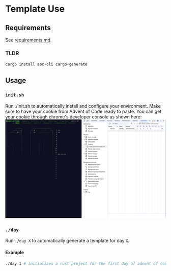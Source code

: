 # Template Use

## Requirements

See [requirements.md](./requirements.md).

### TLDR

```sh
cargo install aoc-cli cargo-generate
```

## Usage

### `init.sh`
Run ./init.sh to automatically install and configure your environment. Make sure to have your cookie from Advent of Code ready to paste. You can get your cookie through chrome's developer console as shown here: ![In the application tab, focused on the first item in the cookies dropdown within the storage sidebar menu.](cookie.png)

### `./day`
Run `./day X` to automatically generate a template for day `X`.

#### Example
```sh
./day 1 # initializes a rust project for the first day of advent of code
```